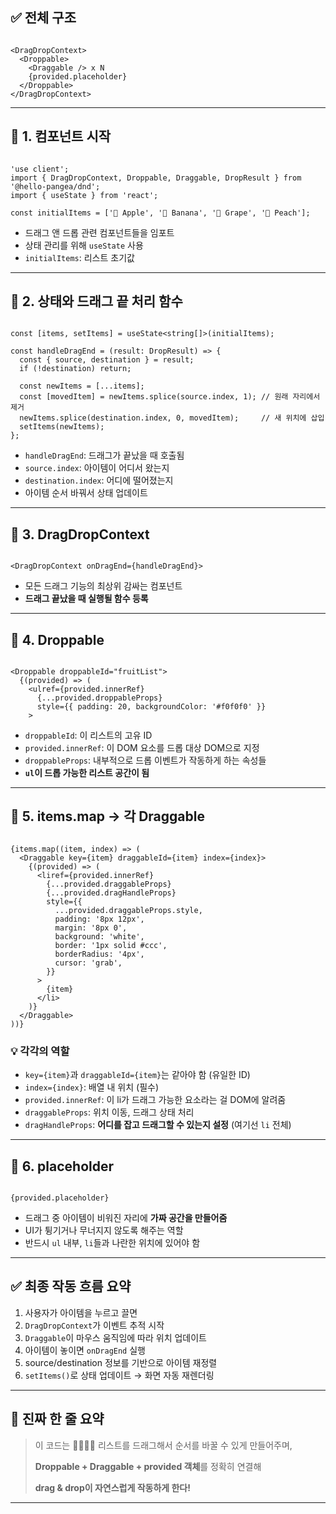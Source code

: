 ## ✅ 전체 구조

```

<DragDropContext>
  <Droppable>
    <Draggable /> x N
    {provided.placeholder}
  </Droppable>
</DragDropContext>

```

---

## 🧠 1. 컴포넌트 시작

```tsx

'use client';
import { DragDropContext, Droppable, Draggable, DropResult } from '@hello-pangea/dnd';
import { useState } from 'react';

const initialItems = ['🍎 Apple', '🍌 Banana', '🍇 Grape', '🍑 Peach'];

```

- 드래그 앤 드롭 관련 컴포넌트들을 임포트
- 상태 관리를 위해 `useState` 사용
- `initialItems`: 리스트 초기값

---

## 🧠 2. 상태와 드래그 끝 처리 함수

```tsx

const [items, setItems] = useState<string[]>(initialItems);

const handleDragEnd = (result: DropResult) => {
  const { source, destination } = result;
  if (!destination) return;

  const newItems = [...items];
  const [movedItem] = newItems.splice(source.index, 1); // 원래 자리에서 제거
  newItems.splice(destination.index, 0, movedItem);     // 새 위치에 삽입
  setItems(newItems);
};

```

- `handleDragEnd`: 드래그가 끝났을 때 호출됨
- `source.index`: 아이템이 어디서 왔는지
- `destination.index`: 어디에 떨어졌는지
- 아이템 순서 바꿔서 상태 업데이트

---

## 🧠 3. DragDropContext

```tsx

<DragDropContext onDragEnd={handleDragEnd}>

```

- 모든 드래그 기능의 최상위 감싸는 컴포넌트
- **드래그 끝났을 때 실행될 함수 등록**

---

## 🧠 4. Droppable

```tsx

<Droppable droppableId="fruitList">
  {(provided) => (
    <ulref={provided.innerRef}
      {...provided.droppableProps}
      style={{ padding: 20, backgroundColor: '#f0f0f0' }}
    >

```

- `droppableId`: 이 리스트의 고유 ID
- `provided.innerRef`: 이 DOM 요소를 드롭 대상 DOM으로 지정
- `droppableProps`: 내부적으로 드롭 이벤트가 작동하게 하는 속성들
- **`ul`이 드롭 가능한 리스트 공간이 됨**

---

## 🧠 5. items.map → 각 Draggable

```tsx

{items.map((item, index) => (
  <Draggable key={item} draggableId={item} index={index}>
    {(provided) => (
      <liref={provided.innerRef}
        {...provided.draggableProps}
        {...provided.dragHandleProps}
        style={{
          ...provided.draggableProps.style,
          padding: '8px 12px',
          margin: '8px 0',
          background: 'white',
          border: '1px solid #ccc',
          borderRadius: '4px',
          cursor: 'grab',
        }}
      >
        {item}
      </li>
    )}
  </Draggable>
))}

```

### 💡 각각의 역할

- `key={item}`과 `draggableId={item}`는 같아야 함 (유일한 ID)
- `index={index}`: 배열 내 위치 (필수)
- `provided.innerRef`: 이 li가 드래그 가능한 요소라는 걸 DOM에 알려줌
- `draggableProps`: 위치 이동, 드래그 상태 처리
- `dragHandleProps`: **어디를 잡고 드래그할 수 있는지 설정** (여기선 `li` 전체)

---

## 🧠 6. placeholder

```tsx

{provided.placeholder}

```

- 드래그 중 아이템이 비워진 자리에 **가짜 공간을 만들어줌**
- UI가 튕기거나 무너지지 않도록 해주는 역할
- 반드시 `ul` 내부, `li`들과 나란한 위치에 있어야 함

---

## ✅ 최종 작동 흐름 요약

1. 사용자가 아이템을 누르고 끌면
2. `DragDropContext`가 이벤트 추적 시작
3. `Draggable`이 마우스 움직임에 따라 위치 업데이트
4. 아이템이 놓이면 `onDragEnd` 실행
5. source/destination 정보를 기반으로 아이템 재정렬
6. `setItems()`로 상태 업데이트 → 화면 자동 재렌더링

---

## 🎯 진짜 한 줄 요약

> 이 코드는 🍎🍌🍇🍑 리스트를 드래그해서 순서를 바꿀 수 있게 만들어주며,
> 
> 
> **Droppable + Draggable + provided 객체**를 정확히 연결해
> 
> **drag & drop이 자연스럽게 작동하게 한다!**
> 

---